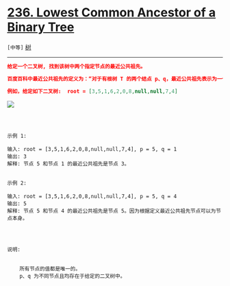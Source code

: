 # [236. Lowest Common Ancestor of a Binary Tree](https://leetcode-cn.com/problems/lowest-common-ancestor-of-a-binary-tree/)

`[中等]` [树](https://leetcode-cn.com/tag/tree/)

---

```json
给定一个二叉树, 找到该树中两个指定节点的最近公共祖先。

百度百科中最近公共祖先的定义为：“对于有根树 T 的两个结点 p、q，最近公共祖先表示为一个结点 x，满足 x 是 p、q 的祖先且 x 的深度尽可能大（一个节点也可以是它自己的祖先）。”

例如，给定如下二叉树:  root = [3,5,1,6,2,0,8,null,null,7,4]

```

![](https://assets.leetcode-cn.com/aliyun-lc-upload/uploads/2018/12/15/binarytree.png)

```

 

示例 1:

输入: root = [3,5,1,6,2,0,8,null,null,7,4], p = 5, q = 1
输出: 3
解释: 节点 5 和节点 1 的最近公共祖先是节点 3。


示例 2:

输入: root = [3,5,1,6,2,0,8,null,null,7,4], p = 5, q = 4
输出: 5
解释: 节点 5 和节点 4 的最近公共祖先是节点 5。因为根据定义最近公共祖先节点可以为节点本身。


 

说明:


	所有节点的值都是唯一的。
	p、q 为不同节点且均存在于给定的二叉树中。


```

